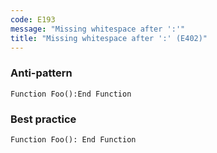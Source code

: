 ```yaml
---
code: E193
message: "Missing whitespace after ':'"
title: "Missing whitespace after ':' (E402)"
---
```


### Anti-pattern

```vba
Function Foo():End Function
```

### Best practice

```vba
Function Foo(): End Function
```
